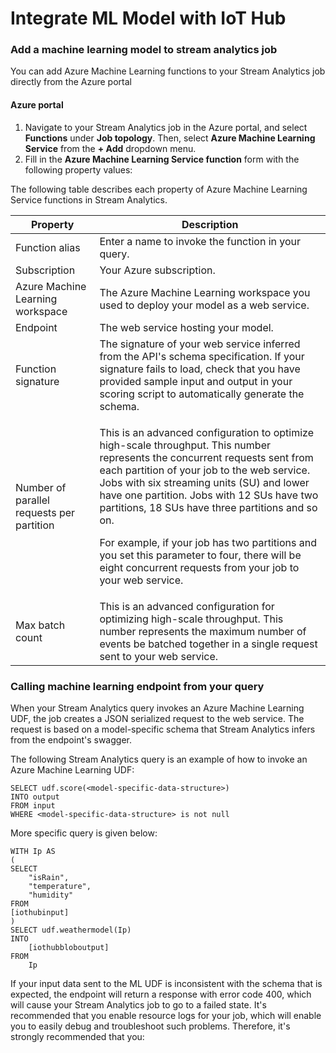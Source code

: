 # Integrate ML Model with IoT Hub

### Add a machine learning model to stream analytics job <a href="#add-a-machine-learning-model-to-your-job" id="add-a-machine-learning-model-to-your-job"></a>

You can add Azure Machine Learning functions to your Stream Analytics job directly from the Azure portal

#### Azure portal <a href="#azure-portal" id="azure-portal"></a>

1. Navigate to your Stream Analytics job in the Azure portal, and select **Functions** under **Job topology**. Then, select **Azure Machine Learning Service** from the **+ Add** dropdown menu.
2. Fill in the **Azure Machine Learning Service function** form with the following property values:

The following table describes each property of Azure Machine Learning Service functions in Stream Analytics.

| Property                                  | Description                                                                                                                                                                                                                                                                                                                                                                                                                                                                                         |
| ----------------------------------------- | --------------------------------------------------------------------------------------------------------------------------------------------------------------------------------------------------------------------------------------------------------------------------------------------------------------------------------------------------------------------------------------------------------------------------------------------------------------------------------------------------- |
| Function alias                            | Enter a name to invoke the function in your query.                                                                                                                                                                                                                                                                                                                                                                                                                                                  |
| Subscription                              | Your Azure subscription.                                                                                                                                                                                                                                                                                                                                                                                                                                                                            |
| Azure Machine Learning workspace          | The Azure Machine Learning workspace you used to deploy your model as a web service.                                                                                                                                                                                                                                                                                                                                                                                                                |
| Endpoint                                  | The web service hosting your model.                                                                                                                                                                                                                                                                                                                                                                                                                                                                 |
| Function signature                        | The signature of your web service inferred from the API's schema specification. If your signature fails to load, check that you have provided sample input and output in your scoring script to automatically generate the schema.                                                                                                                                                                                                                                                                  |
| Number of parallel requests per partition | <p>This is an advanced configuration to optimize high-scale throughput. This number represents the concurrent requests sent from each partition of your job to the web service. Jobs with six streaming units (SU) and lower have one partition. Jobs with 12 SUs have two partitions, 18 SUs have three partitions and so on.</p><p>For example, if your job has two partitions and you set this parameter to four, there will be eight concurrent requests from your job to your web service.</p> |
| Max batch count                           | This is an advanced configuration for optimizing high-scale throughput. This number represents the maximum number of events be batched together in a single request sent to your web service.                                                                                                                                                                                                                                                                                                       |

### Calling machine learning endpoint from your query <a href="#calling-machine-learning-endpoint-from-your-query" id="calling-machine-learning-endpoint-from-your-query"></a>

When your Stream Analytics query invokes an Azure Machine Learning UDF, the job creates a JSON serialized request to the web service. The request is based on a model-specific schema that Stream Analytics infers from the endpoint's swagger.

The following Stream Analytics query is an example of how to invoke an Azure Machine Learning UDF:

```
SELECT udf.score(<model-specific-data-structure>)
INTO output
FROM input
WHERE <model-specific-data-structure> is not null
```

More specific query is given below:

```
WITH Ip AS
(
SELECT 
    "isRain",
    "temperature",
    "humidity"
FROM
[iothubinput]
)
SELECT udf.weathermodel(Ip)
INTO
    [iothubbloboutput]
FROM
    Ip
```

If your input data sent to the ML UDF is inconsistent with the schema that is expected, the endpoint will return a response with error code 400, which will cause your Stream Analytics job to go to a failed state. It's recommended that you enable resource logs for your job, which will enable you to easily debug and troubleshoot such problems. Therefore, it's strongly recommended that you:
